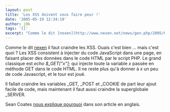 ```yaml
---
layout: post
title: 'Les XSS doivent vous faire peur !'
date: '2005-05-19 12:34:19'
author: j0k
tags: '[]'
excerpt: "Comme le dit [nexen](http://www.nexen.net/news/gen.php/2005/05/18/4218,0,0,0,0.php) il faut craindre les XSS.     \nOuais c'est bien ... mais c'est quoi ?   Les XSS consistent à injecter du code JavaScript dans une page, en faisant placer des données dans le code HTML par le script PHP. Le grand classique est *echo $_GET[\"x\"];* qui injecte toute la      …"
---
```


Comme le dit [nexen](http://www.nexen.net/news/gen.php/2005/05/18/4218,0,0,0,0.php) il faut craindre les XSS.
Ouais c'est bien ... mais c'est quoi ?   Les XSS consistent à injecter du code JavaScript dans une page, en faisant placer des données dans le code HTML par le script PHP. Le grand classique est *echo $_GET["x"];* qui injecte toute la variable *x* passée en méthode GET dans le code HTML. Il ne reste plus qu'à donner à *x* un peu de code Javascript, et le tour est joué.

Il fallait craindre les variables _GET, _POST et _COOKIE de part leur ajout facile de code, mais maintenant il faut aussi craindre la superglobale _SERVER.

Sean Coates [nous explique pourquoi](http://blog.phpdoc.info/archives/13-guid.html#extended) dans son article en anglais.
